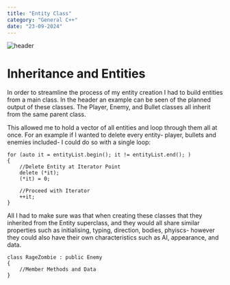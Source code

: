 ```yaml
---
title: "Entity Class"
category: "General C++"
date: "23-09-2024"
---
```

![header](/images/entitydiagram.jpeg)

# Inheritance and Entities

In order to streamline the process of my entity creation I had to build entities from a main class. In the header an example can be seen of the planned output of these classes. The Player, Enemy, and Bullet classes all inherit from the same parent class. 

This allowed me to hold a vector of all entities and loop through them all at once. For an example if I wanted to delete every entity- player, bullets and enemies included- I could do so with a single loop:

    for (auto it = entityList.begin(); it != entityList.end(); )
    {
        //Delete Entity at Iterator Point
        delete (*it);
        (*it) = 0;

        //Proceed with Iterator
        ++it;
    }

All I had to make sure was that when creating these classes that they inherited from the Entity superclass, and they would all share similar properties such as initialising, typing, direction, bodies, phyiscs- however they could also have their own characteristics such as AI, appearance, and data.

    class RageZombie : public Enemy
    {
        //Member Methods and Data
    }


